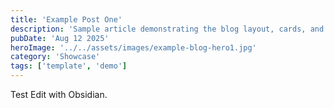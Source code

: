 ```yaml
---
title: 'Example Post One'
description: 'Sample article demonstrating the blog layout, cards, and meta.'
pubDate: 'Aug 12 2025'
heroImage: '../../assets/images/example-blog-hero1.jpg'
category: 'Showcase'
tags: ['template', 'demo']
---
```


Test Edit with Obsidian.

